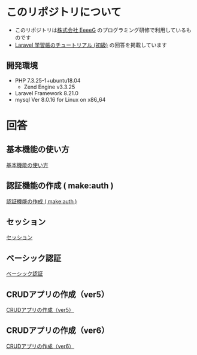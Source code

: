 # このリポジトリについて

- このリポジトリは[株式会社 EeeeG](https://eeeeg.tokyo/) のプログラミング研修で利用しているものです
- [Laravel 学習帳のチュートリアル (初級)](https://laraweb.net/crud/elementary/) の回答を掲載しています

## 開発環境

- PHP 7.3.25-1+ubuntu18.04
    - Zend Engine v3.3.25
- Laravel Framework 8.21.0
- mysql Ver 8.0.16 for Linux on x86_64

# 回答

## 基本機能の使い方

[基本機能の使い方](./answer_01.md)

## 認証機能の作成 ( make:auth )

[認証機能の作成 ( make:auth )](./answer_02.md)

## セッション

[セッション](./answer_03.md)

## ベーシック認証

[ベーシック認証](./answer_04.md)

## CRUDアプリの作成（ver5）

[CRUDアプリの作成（ver5）](./answer_05.md)

## CRUDアプリの作成（ver6）

[CRUDアプリの作成（ver6）](./answer_06.md)
